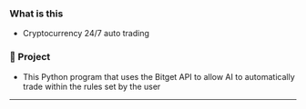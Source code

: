 ### What is this
- Cryptocurrency 24/7 auto trading 

### 🚧 Project
- This Python program that uses the Bitget API to allow AI to automatically trade within the rules set by the user
***
